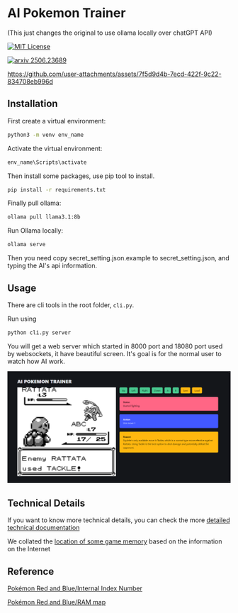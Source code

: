 # AI Pokemon Trainer
(This just changes the original to use ollama locally over chatGPT API)

[![MIT License](https://img.shields.io/badge/License-MIT%20License-silver?style=flat-square)](LICENSE)

[![arxiv 2506.23689](https://img.shields.io/badge/Research-2506.23689-B31B1B?logo=arxiv&style=flat-square)](https://arxiv.org/abs/2506.23689)

https://github.com/user-attachments/assets/7f5d9d4b-7ecd-422f-9c22-834708eb996d


## Installation

First create a virtual environment:

```bash
python3 -m venv env_name
```
Activate the virtual environment:

```bash
env_name\Scripts\activate
```
Then install some packages, use pip tool to install.

```bash
pip install -r requirements.txt
```
Finally pull ollama:

```bash
ollama pull llama3.1:8b
```
Run Ollama locally:
```bash
ollama serve
```

Then you need copy secret_setting.json.example to secret_setting.json, and typing the AI's api information.

## Usage

There are cli tools in the root folder, `cli.py`.

Run using 
```bash
python cli.py server
```
You will get a web server which started in 8000 port and 18080 port used by websockets, it have beautiful screen. It's goal is for the normal user to watch how AI work.

![](./docs/img.png)

## Technical Details

If you want to know more technical details, you can check the more [detailed technical documentation](https://github.com/Ma-urj/AI-Pokemon-Trainer/blob/main/docs/running_process.md)

We collated the [location of some game memory](https://github.com/Ma-urj/AI-Pokemon-Trainer/blob/main/docs/memory_address.md) based on the information on the Internet

## Reference

[Pokémon Red and Blue/Internal Index Number](https://tcrf.net/Pok%C3%A9mon_Red_and_Blue/Internal_Index_Number)

[Pokémon Red and Blue/RAM map](https://datacrystal.tcrf.net/wiki/Pok%C3%A9mon_Red_and_Blue/RAM_map)
